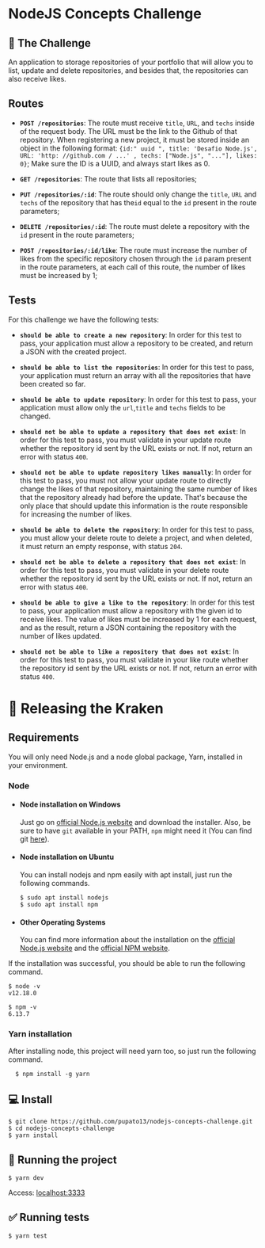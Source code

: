 # NodeJS Concepts Challenge

## :rocket: The Challenge

An application to storage repositories of your portfolio that will allow you to list, update and delete repositories, and besides that, the repositories can also receive likes.

## Routes

-   **`POST /repositories`**: The route must receive `title`, `URL`, and `techs` inside of the request body. The URL must be the link to the Github of that repository. When registering a new project, it must be stored inside an object in the following format: `{id:" uuid ", title: 'Desafio Node.js', URL: 'http: //github.com / ...' , techs: ["Node.js", "..."], likes: 0}`; Make sure the ID is a UUID, and always start likes as 0.

-   **`GET /repositories`**: The route that lists all repositories;

-   **`PUT /repositories/:id`**: The route should only change the `title`, `URL` and `techs` of the repository that has the`id` equal to the `id` present in the route parameters;

-   **`DELETE /repositories/:id`**: The route must delete a repository with the `id` present in the route parameters;

-   **`POST /repositories/:id/like`**: The route must increase the number of likes from the specific repository chosen through the `id` param present in the route parameters, at each call of this route, the number of likes must be increased by 1;

## Tests

For this challenge we have the following tests:

-   **`should be able to create a new repository`**: In order for this test to pass, your application must allow a repository to be created, and return a JSON with the created project.

-   **`should be able to list the repositories`**: In order for this test to pass, your application must return an array with all the repositories that have been created so far.

-   **`should be able to update repository`**: In order for this test to pass, your application must allow only the `url`,`title` and `techs` fields to be changed.

-   **`should not be able to update a repository that does not exist`**: In order for this test to pass, you must validate in your update route whether the repository id sent by the URL exists or not. If not, return an error with status `400`.

-   **`should not be able to update repository likes manually`**: In order for this test to pass, you must not allow your update route to directly change the likes of that repository, maintaining the same number of likes that the repository already had before the update. That's because the only place that should update this information is the route responsible for increasing the number of likes.

-   **`should be able to delete the repository`**: In order for this test to pass, you must allow your delete route to delete a project, and when deleted, it must return an empty response, with status `204`.

-   **`should not be able to delete a repository that does not exist`**: In order for this test to pass, you must validate in your delete route whether the repository id sent by the URL exists or not. If not, return an error with status `400`.

-   **`should be able to give a like to the repository`**: In order for this test to pass, your application must allow a repository with the given id to receive likes. The value of likes must be increased by 1 for each request, and as the result, return a JSON containing the repository with the number of likes updated.

-   **`should not be able to like a repository that does not exist`**: In order for this test to pass, you must validate in your like route whether the repository id sent by the URL exists or not. If not, return an error with status `400`.

# :rocket: Releasing the Kraken

## Requirements

You will only need Node.js and a node global package, Yarn, installed in your environment.

### Node

-   #### Node installation on Windows

    Just go on [official Node.js website](https://nodejs.org/) and download the installer.
    Also, be sure to have `git` available in your PATH, `npm` might need it (You can find git [here](https://git-scm.com/)).

-   #### Node installation on Ubuntu

    You can install nodejs and npm easily with apt install, just run the following commands.

        $ sudo apt install nodejs
        $ sudo apt install npm

-   #### Other Operating Systems
    You can find more information about the installation on the [official Node.js website](https://nodejs.org/) and the [official NPM website](https://npmjs.org/).

If the installation was successful, you should be able to run the following command.

    $ node -v
    v12.18.0

    $ npm -v
    6.13.7

###

### Yarn installation

After installing node, this project will need yarn too, so just run the following command.

      $ npm install -g yarn

## :computer: Install

    $ git clone https://github.com/pupato13/nodejs-concepts-challenge.git
    $ cd nodejs-concepts-challenge
    $ yarn install

## :checkered_flag: Running the project

    $ yarn dev

Access: [localhost:3333](http://localhost:3333/repositories)

## :white_check_mark: Running tests

    $ yarn test
